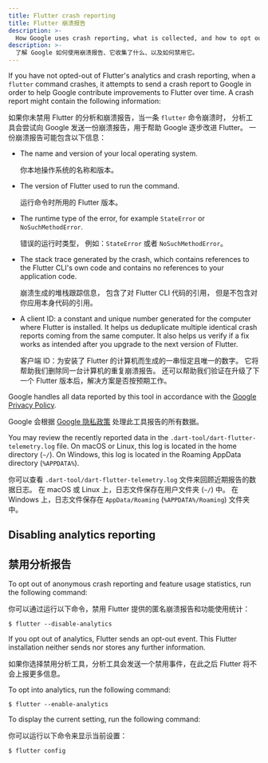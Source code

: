 ```yaml
---
title: Flutter crash reporting
title: Flutter 崩溃报告
description: >-
  How Google uses crash reporting, what is collected, and how to opt out.
description: >-
  了解 Google 如何使用崩溃报告、它收集了什么、以及如何禁用它。
---
```


If you have not opted-out of Flutter's analytics and crash reporting,
when a `flutter` command crashes,
it attempts to send a crash report to Google in order to
help Google contribute improvements to Flutter over time.
A crash report might contain the following information:

如果你未禁用 Flutter 的分析和崩溃报告，当一条 `flutter` 命令崩溃时，
分析工具会尝试向 Google 发送一份崩溃报告，用于帮助 Google 逐步改进 Flutter。
一份崩溃报告可能包含以下信息：

* The name and version of your local operating system.

  你本地操作系统的名称和版本。
    
* The version of Flutter used to run the command.

  运行命令时所用的 Flutter 版本。
    
* The runtime type of the error, for example
  `StateError` or `NoSuchMethodError`.
  
  错误的运行时类型，
  例如：`StateError` 或者 `NoSuchMethodError`。
    
* The stack trace generated by the crash, which contains references to 
  the Flutter CLI's own code and contains no references to
  your application code.
  
  崩溃生成的堆栈跟踪信息，
  包含了对 Flutter CLI 代码的引用，
  但是不包含对你应用本身代码的引用。
  
* A client ID: a constant and unique number generated for
  the computer where Flutter is installed.
  It helps us deduplicate multiple identical crash
  reports coming from the same computer.
  It also helps us verify if a fix works as intended after
  you upgrade to the next version of Flutter.
  
  客户端 ID：为安装了 Flutter 的计算机而生成的一串恒定且唯一的数字。
  它将帮助我们删除同一台计算机的重复崩溃报告。
  还可以帮助我们验证在升级了下一个 Flutter 版本后，解决方案是否按预期工作。

Google handles all data reported by this tool in accordance with the 
[Google Privacy Policy][].

Google 会根据 [Google 隐私政策][Google Privacy Policy]
处理此工具报告的所有数据。

You may review the recently reported data in the 
`.dart-tool/dart-flutter-telemetry.log` file.
On macOS or Linux, this log is located in the home directory (`~/`).
On Windows, this log is located in the Roaming AppData directory (`%APPDATA%`). 

你可以查看 `.dart-tool/dart-flutter-telemetry.log`
文件来回顾近期报告的数据日志。
在 macOS 或 Linux 上，日志文件保存在用户文件夹 (`~/`) 中。
在 Windows 上，日志文件保存在 `AppData/Roaming` (`%APPDATA%/Roaming`) 文件夹中。

## Disabling analytics reporting

## 禁用分析报告

To opt out of anonymous crash reporting and feature
usage statistics, run the following command:

你可以通过运行以下命令，禁用 Flutter 提供的匿名崩溃报告和功能使用统计：

```terminal
$ flutter --disable-analytics
```

If you opt out of analytics, Flutter sends an opt-out event.
This Flutter installation neither sends nor stores any further information. 

如果你选择禁用分析工具，分析工具会发送一个禁用事件，在此之后 Flutter 将不会上报更多信息。

To opt into analytics, run the following command: 

```terminal
$ flutter --enable-analytics
```

To display the current setting, run the following command:

你可以运行以下命令来显示当前设置：

```terminal
$ flutter config
```

[Google Privacy Policy]: https://policies.google.com/privacy

